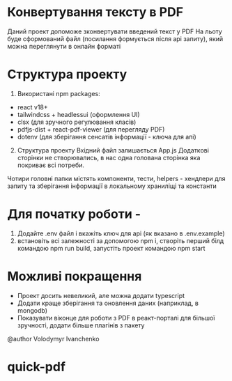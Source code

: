 # Конвертування тексту в PDF

Даний проект допоможе зконвертувати введений текст у PDF
На льоту буде сформований файл (посилання формується після api запиту), який можна переглянути в онлайн форматі

# Структура проекту

1) Використані npm packages: 
- react v18+
- tailwindcss + headlessui (оформлення UI)
- clsx (для зручного регулювання класів)
- pdfjs-dist + react-pdf-viewer (для перегляду PDF)
- dotenv (для зберігання сенсатів інформації - ключа для апі)

2) Структура проекту
Вхідний файл залишається App.js
Додаткові сторінки не створювались, в нас одна голована сторінка яка покриває всі потреби.

Чотири головні папки містять компоненти, тести, helpers - хендлери для запиту та зберігання інформації в локальному храниліщі та константи

# Для початку роботи - 
1) Додайте .env файл і вкажіть ключ для api (як вказано в .env.example)
2) встановіть всі залежності за допомогою npm i, створіть перший білд командою npm run build, запустіть проект командою npm start

# Можливі покращення 
- Проект досить невеликий, але можна додати typescript
- Додати краще зберігання та оновлення даних (наприклад, в mongodb)
- Показувати віконце для роботи з PDF в реакт-порталі для більшої зручності, додати більше плагінів з пакету

@author Volodymyr Ivanchenko
# quick-pdf
